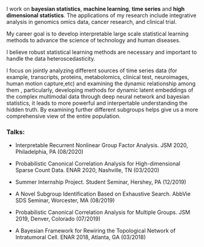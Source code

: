  I work on **bayesian statistics**, **machine learning**, **time series** and **high dimensional statistics**. 
 The applications of my research include integrative analysis in genomics omics data, cancer research, and clinical trial.

My career goal is to develop interpretable large scale statistical learning methods to advance the science of technology and human diseases.

I believe robust statistical learning methods are necessary and important to handle the data heteroscedasticity. 

I focus on jointly analyzing different sources of time series data (for example, transcripts, proteins, metabolomics, clinical test, neuroimages, human motion capture,etc) and examining the dynamic relationship among them
, particularly, developing methods for dynamic latent embeddings of the complex multimodal data through deep neural network and bayesian statistics, it leads to more powerful and interpertable understanding the hidden truth. 
By examining further different subgroups helps give us a more comprehensive view of the entire population.

### Talks:

- Interpretable Recurrent Nonlinear Group Factor Analysis. JSM 2020, Philadelphia, PA (08/2020)

- Probabilistic Canonical Correlation Analysis for High-dimensional Sparse Count Data. ENAR 2020, Nashville, TN (03/2020)

- Summer Internship Project. Student Seminar, Hershey, PA (12/2019)

- A Novel Subgroup Identification Based on Exhaustive Search. AbbVie SDS Seminar, Worcester, MA (08/2019)

- Probabilistic Canonical Correlation Analysis for Multiple Groups. JSM 2019, Denver, Colorado (07/2019)

- A Bayesian Framework for Rewiring the Topological Network of Intratumoral Cell. ENAR 2018, Atlanta, GA (03/2018)

